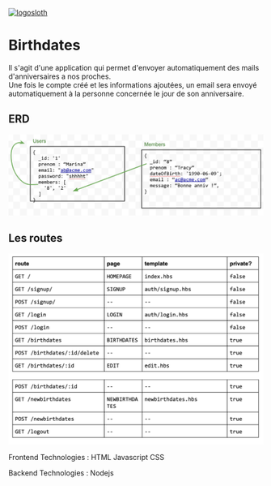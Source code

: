 <a href="https://birthdatestracymarina.herokuapp.com/"><img src="public/images/erd.jpg" alt="logosloth" width="200" height="200"></a>

<h1>Birthdates</h1>


Il s'agit d'une application qui permet d'envoyer automatiquement des mails d'anniversaires a nos proches.<br>
Une fois le compte créé et les informations ajoutées, un email sera envoyé automatiquement à la personne concernée le jour de son anniversaire.


<h2>ERD</h2>

![routes](public/images/erd.png) 

<h2>Les routes</h2>

![routes](public/images/routes.png) 

Frontend Technologies :
HTML
Javascript
CSS

Backend Technologies :
Nodejs


